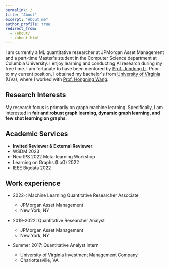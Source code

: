 ```yaml
---
permalink: /
title: "About"
excerpt: "About me"
author_profile: true
redirect_from: 
  - /about/
  - /about.html
---
```


I am currently a ML quantitative researcher at JPMorgan Asset Management and a part-time Master's student in the Computer Science department at Columbia University. I enjoy learning and conducting AI research during my free time. I am fortunate to have been mentored by [Prof. Jundong Li](http://www.ece.virginia.edu/~jl6qk/). Prior to my current position, I obtained my bachelor's from [University of Virginia](https://www.virginia.edu/) (UVa), where I worked with [Prof. Hongning Wang](https://www.cs.virginia.edu/~hw5x/).

Research Interests
---
My research focus is primarily on graph machine learning. Specifically, I am interested in **fair and robust graph learning, dynamic graph learning, and few shot learning on graphs**.

Academic Services
------
* **Invited Reviewer & External Reviewer**:
* WSDM 2023
* NeurIPS 2022 Meta-learning Workshop
* Learning on Graphs (LoG) 2022
* IEEE Bigdata 2022

Work experience
------
* 2022-: Machine Learning Quantitative Researcher Associate
  * JPMorgan Asset Management
  * New York, NY

* 2019-2022: Quantitative Researcher Analyst
  * JPMorgan Asset Management
  * New York, NY

* Summer 2017: Quantitative Analyst Intern
  * University of Virginia Investment Management Company
  * Charlottesville, VA